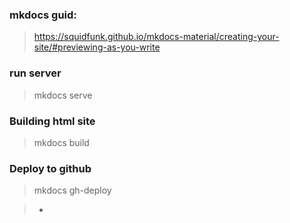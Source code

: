 ### mkdocs guid:
 > https://squidfunk.github.io/mkdocs-material/creating-your-site/#previewing-as-you-write
 
### run server
> mkdocs serve 

### Building html site
> mkdocs build

### Deploy to github
> mkdocs gh-deploy

> -